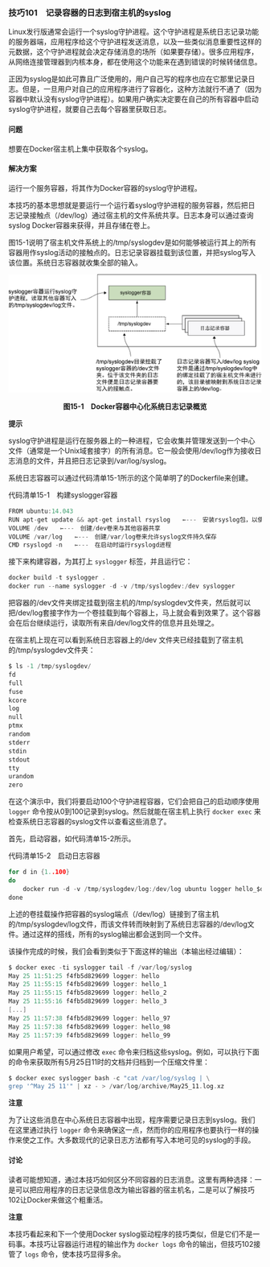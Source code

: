 ### 技巧101　记录容器的日志到宿主机的syslog

Linux发行版通常会运行一个syslog守护进程。这个守护进程是系统日志记录功能的服务器端，应用程序给这个守护进程发送消息，以及一些类似消息重要性这样的元数据，这个守护进程就会决定存储消息的场所（如果要存储）。很多应用程序，从网络连接管理器到内核本身，都在使用这个功能来在遇到错误的时候转储信息。

正因为syslog是如此可靠且广泛使用的，用户自己写的程序也应在它那里记录日志。但是，一旦用户对自己的应用程序进行了容器化，这种方法就行不通了（因为容器中默认没有syslog守护进程）。如果用户确实决定要在自己的所有容器中启动syslog守护进程，就要自己去每个容器里获取日志。

#### 问题

想要在Docker宿主机上集中获取各个syslog。

#### 解决方案

运行一个服务容器，将其作为Docker容器的syslog守护进程。

本技巧的基本思想就是要运行一个运行着syslog守护进程的服务容器，然后把日志记录接触点（/dev/log）通过宿主机的文件系统共享。日志本身可以通过查询syslog Docker容器来获得，并且存储在卷上。

图15-1说明了宿主机文件系统上的/tmp/syslogdev是如何能够被运行其上的所有容器用作syslog活动的接触点的。日志记录容器挂载到该位置，并把syslog写入该位置。系统日志容器就收集全部的输入。

![79.png](../images/79.png)
<center class="my_markdown"><b class="my_markdown">图15-1　Docker容器中心化系统日志记录概览</b></center>



**提示**

syslog守护进程是运行在服务器上的一种进程，它会收集并管理发送到一个中心文件（通常是一个Unix域套接字）的所有消息。它一般会使用/dev/log作为接收日志消息的文件，并且把日志记录到/var/log/syslog。



系统日志容器可以通过代码清单15-1所示的这个简单明了的Dockerfile来创建。

代码清单15-1　构建syslogger容器

```c
FROM ubuntu:14.043
RUN apt-get update && apt-get install rsyslog　　⇽---　安装rsyslog包，以使rsyslogd守护进程程序可用。“r”代表reliable（可靠的）
VOLUME /dev　　⇽---　创建/dev卷来与其他容器共享
VOLUME /var/log　　⇽---　创建/var/log卷来允许syslog文件持久保存
CMD rsyslogd -n　　⇽---　在启动时运行rsyslogd进程
```

接下来构建容器，为其打上 `syslogger` 标签，并且运行它：

```c
docker build -t syslogger .
docker run --name syslogger -d -v /tmp/syslogdev:/dev syslogger
```

把容器的/dev文件夹绑定挂载到宿主机的/tmp/syslogdev文件夹，然后就可以把/dev/log套接字作为一个卷挂载到每个容器上，马上就会看到效果了。这个容器会在后台继续运行，读取所有来自/dev/log文件的信息并且处理之。

在宿主机上现在可以看到系统日志容器上的/dev 文件夹已经挂载到了宿主机的/tmp/syslogdev文件夹：

```c
$ ls -1 /tmp/syslogdev/
fd
full
fuse
kcore
log
null
ptmx
random
stderr
stdin
stdout
tty
urandom
zero
```

在这个演示中，我们将要启动100个守护进程容器，它们会把自己的启动顺序使用 `logger` 命令按从0到100记录到syslog。然后就能在宿主机上执行 `docker exec` 来检查系统日志容器的syslog文件以查看这些消息了。

首先，启动容器，如代码清单15-2所示。

代码清单15-2　启动日志容器

```c
for d in {1..100}
do
    docker run -d -v /tmp/syslogdev/log:/dev/log ubuntu logger hello_$d
done
```

上述的卷挂载操作把容器的syslog端点（/dev/log）链接到了宿主机的/tmp/syslogdev/log文件，而该文件转而映射到了系统日志容器的/dev/log文件。通过这样的搭线，所有的syslog输出都会送到同一个文件。

该操作完成的时候，我们会看到类似于下面这样的输出（本输出经过编辑）：

```c
$ docker exec -ti syslogger tail -f /var/log/syslog
May 25 11:51:25 f4fb5d829699 logger: hello
May 25 11:55:15 f4fb5d829699 logger: hello_1
May 25 11:55:15 f4fb5d829699 logger: hello_2
May 25 11:55:16 f4fb5d829699 logger: hello_3
[...]
May 25 11:57:38 f4fb5d829699 logger: hello_97
May 25 11:57:38 f4fb5d829699 logger: hello_98
May 25 11:57:39 f4fb5d829699 logger: hello_99
```

如果用户希望，可以通过修改 `exec` 命令来归档这些syslog。例如，可以执行下面的命令来获取所有5月25日11时的文档并归档到一个压缩文件里：

```c
$ docker exec syslogger bash -c "cat /var/log/syslog | \
grep '^May 25 11'" | xz - > /var/log/archive/May25_11.log.xz
```



**注意**

为了让这些消息在中心系统日志容器中出现，程序需要记录日志到syslog。我们在这里通过执行 `logger` 命令来确保这一点，然而你的应用程序也要执行一样的操作来使之工作。大多数现代的记录日志方法都有写入本地可见的syslog的手段。



#### 讨论

读者可能想知道，通过本技巧如何区分不同容器的日志消息。这里有两种选择：一是可以把应用程序的日志记录信息改为输出容器的宿主机名，二是可以了解技巧102让Docker来做这个粗重活。



**注意**

本技巧看起来和下一个使用Docker syslog驱动程序的技巧类似，但是它们不是一码事。本技巧让容器运行进程的输出作为 `docker logs` 命令的输出，但技巧102接管了 `logs` 命令，使本技巧显得多余。



